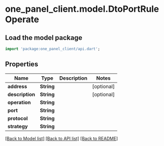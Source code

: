 # one_panel_client.model.DtoPortRuleOperate

## Load the model package
```dart
import 'package:one_panel_client/api.dart';
```

## Properties
Name | Type | Description | Notes
------------ | ------------- | ------------- | -------------
**address** | **String** |  | [optional] 
**description** | **String** |  | [optional] 
**operation** | **String** |  | 
**port** | **String** |  | 
**protocol** | **String** |  | 
**strategy** | **String** |  | 

[[Back to Model list]](../README.md#documentation-for-models) [[Back to API list]](../README.md#documentation-for-api-endpoints) [[Back to README]](../README.md)


